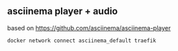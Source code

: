 asciinema player + audio
------------------------
based on https://github.com/asciinema/asciinema-player

`docker network connect asciinema_default traefik`
